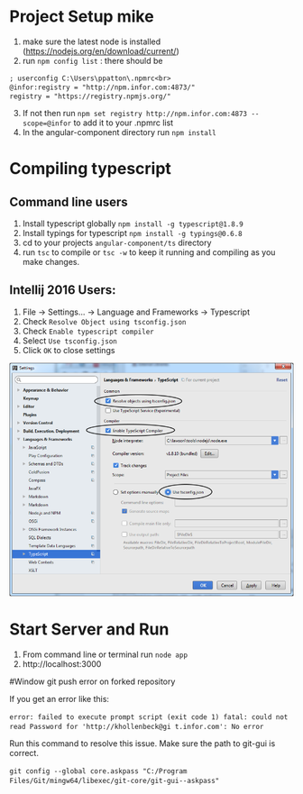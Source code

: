 # Project Setup mike
1. make sure the latest node is installed (https://nodejs.org/en/download/current/)
2. run `npm config list` : there should be
```
; userconfig C:\Users\ppatton\.npmrc<br>
@infor:registry = "http://npm.infor.com:4873/"
registry = "https://registry.npmjs.org/"
```
3. If not then run ```npm set registry http://npm.infor.com:4873 --scope=@infor``` to add it to your .npmrc list
4. In the angular-component directory run ```npm install```

# Compiling typescript
## Command line users
1. Install typescript globally `npm install -g typescript@1.8.9`
2. Install typings for typescript `npm install -g typings@0.6.8`
3. cd to your projects `angular-component/ts` directory
4. run `tsc` to compile or `tsc -w` to keep it running and compiling as you make changes.

## Intellij 2016 Users:
1. File -> Settings... -> Language and Frameworks -> Typescript
2. Check `Resolve Object using tsconfig.json`
3. Check `Enable typescript compiler`
4. Select `Use tsconfig.json`
5. Click `OK` to close settings

![alt tag](./docs/images/intellij-typescript-settings.png)

# Start Server and Run
1. From command line or terminal run `node app`
2. http://localhost:3000


#Window git push error on forked repository

If you get an error like this:

`
error: failed to execute prompt script (exit code 1)
fatal: could not read Password for 'http://khollenbeck@gi
t.infor.com': No error
`

Run this command to resolve this issue. Make sure the path to git-gui is correct.

`git config --global core.askpass "C:/Program Files/Git/mingw64/libexec/git-core/git-gui--askpass"`
